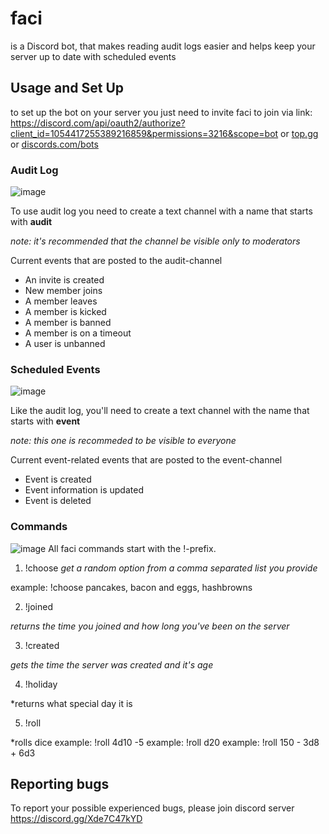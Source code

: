 # faci
is a Discord bot, that makes reading audit logs easier and helps keep your server up to date with scheduled events
## Usage and Set Up
to set up the bot on your server you just need to invite faci to join via link: https://discord.com/api/oauth2/authorize?client_id=1054417255389216859&permissions=3216&scope=bot
or [top.gg](https://top.gg/bot/1054417255389216859) or [discords.com/bots](https://discords.com/bots/bot/1054417255389216859)
### Audit Log
![image](https://user-images.githubusercontent.com/95315272/227977264-113e5aa0-9fc4-48a2-9b8f-449f7875ae65.png)

To use audit log you need to create a text channel with a name that starts with **audit**

*note: it's recommended that the channel be visible only to moderators*

Current events that are posted to the audit-channel
- An invite is created
- New member joins
- A member leaves
- A member is kicked
- A member is banned
- A member is on a timeout
- A user is unbanned
### Scheduled Events
![image](https://user-images.githubusercontent.com/95315272/227977482-0731f7a7-442c-4556-b025-2008c95eff44.png)

Like the audit log, you'll need to create a text channel with the name that starts with **event**

*note: this one is recommeded to be visible to everyone*

Current event-related events that are posted to the event-channel
- Event is created
- Event information is updated
- Event is deleted
### Commands
![image](https://user-images.githubusercontent.com/95315272/227976915-e7385c95-b1d3-40ed-963a-cf5e3841a935.png)
All faci commands start with the !-prefix.
1. !choose 
*get a random option from a comma separated list you provide*

example: !choose pancakes, bacon and eggs, hashbrowns

2. !joined 

*returns the time you joined and how long you've been on the server*

3. !created 

*gets the time the server was created and it's age*

4. !holiday

*returns what special day it is

5. !roll

*rolls dice
example: !roll 4d10 -5
example: !roll d20
example: !roll 150 - 3d8 + 6d3
## Reporting bugs
To report your possible experienced bugs, please join discord server https://discord.gg/Xde7C47kYD
